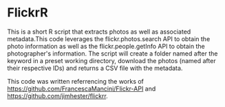 # FlickrR

This is a short R script that extracts photos as well as associated metadata.This code leverages the flickr.photos.search API to obtain the photo information as well as the flickr.people.getInfo API to obtain the photographer's information. The script will create a folder named after the keyword in a preset working directory, download the photos (named after their respective IDs) and returns a CSV file with the metadata.

This code was written referrencing the works of https://github.com/FrancescaMancini/Flickr-API and https://github.com/jimhester/flickrr. 
